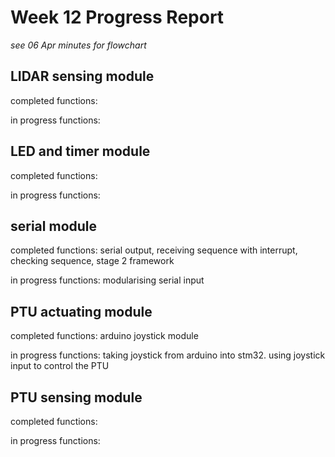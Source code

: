 # Week 12 Progress Report
*see 06 Apr minutes for flowchart*

## LIDAR sensing module
completed functions:

in progress functions:

## LED and timer module
completed functions:

in progress functions:

## serial module
completed functions: serial output, receiving sequence with interrupt, checking sequence, stage 2 framework 

in progress functions: modularising serial input

## PTU actuating module
completed functions: arduino joystick module

in progress functions: taking joystick from arduino into stm32. using joystick input to control the PTU

## PTU sensing module
completed functions:

in progress functions:
